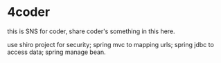 4coder
===================
this is SNS for coder, share coder's something in this here.

use shiro project for security;
spring mvc to mapping urls;
spring jdbc to access data;
spring manage bean.
